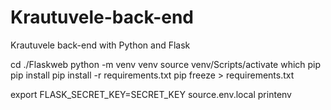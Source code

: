 # Krautuvele-back-end
Krautuvele back-end with Python and Flask

cd ./Flaskweb
python -m venv venv
source venv/Scripts/activate
which pip
pip install
pip install -r requirements.txt
pip freeze > requirements.txt

export FLASK_SECRET_KEY=SECRET_KEY
source.env.local
printenv
